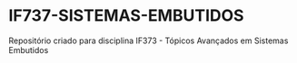# IF737-SISTEMAS-EMBUTIDOS
Repositório criado para disciplina IF373 - Tópicos Avançados em Sistemas Embutidos 
